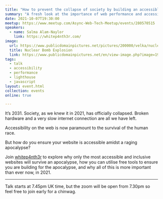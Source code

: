 ```yaml
---
title: "How to prevent the collapse of society by building an accessible web"
summary: "A fresh look at the importance of web performance and accessibility"
date: 2021-10-07T19:30:00
meetup: https://www.meetup.com/Async-Web-Tech-Meetup/events/280570515
speakers:
  - name: Salma Alam-Naylor
    link: https://whitep4nth3r.com/
image:
  url: https://www.publicdomainpictures.net/pictures/200000/velka/nuclear-bomb-explosion.jpg
  title: Nuclear Bomb Explosion
  link: https://www.publicdomainpictures.net/en/view-image.php?image=198310&picture=nuclear-bomb-explosion
tags:
  - talk
  - accessibility
  - performance
  - lighthouse
  - javascript
layout: event.html
collection: events
online: true

---
```

It’s 2031. Society, as we knew it in 2021, has officially collapsed. Broken hardware and a very slow internet connection are all we have left.

Accessibility on the web is now paramount to the survival of the human race. 

But how do you ensure your website is accessible amidst a raging apocalypse?

Join [whitep4nth3r](https://whitep4nth3r.com/) to explore why only the most accessible and inclusive websites will survive an apocalypse, how you can utilise free tools to ensure you are building for the apocalypse, and why all of this is more important than ever now, in 2021.
***

Talk starts at 7.45pm UK time, but the zoom will be open from 7.30pm so feel free to join early for a chinwag.
